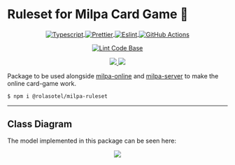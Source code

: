 # Ruleset for Milpa Card Game 🌵

<p align="center">
  <a href="https://www.typescriptlang.org/">
    <img align="center" alt="Typescript" src="https://img.shields.io/badge/TypeScript-007ACC?style=for-the-badge&logo=typescript&logoColor=white" />
  </a>
  <a href="https://prettier.io/">
    <img align="center" alt="Prettier" src="https://img.shields.io/badge/prettier-1A2C34?style=for-the-badge&logo=prettier&logoColor=F7BA3E" />
  </a>
  <a href="https://eslint.org/">
    <img align="center" alt="Eslint" src="https://img.shields.io/badge/eslint-3A33D1?style=for-the-badge&logo=eslint&logoColor=white" />
  </a>
  <a href="https://github.com/features/actions">
    <img align="center" alt="GitHub Actions" src="https://img.shields.io/badge/GitHub_Actions-2088FF?style=for-the-badge&logo=github-actions&logoColor=white" />
  </a>
</p>
<p align="center">
  <a href="https://github.com/rolasotelo/milpa-ruleset/actions/workflows/linter.yml">
    <img align="center" alt="Lint Code Base" src="https://github.com/rolasotelo/milpa-ruleset/actions/workflows/linter.yml/badge.svg?branch=main" />
  </a>
</p>

<p align="center">
    <a href="https://codecov.io/gh/rolasotelo/milpa-ruleset">
        <img src="https://codecov.io/gh/rolasotelo/milpa-ruleset/branch/main/graph/badge.svg?token=UWGDSA60I4"/>
    </a>
    <a href="https://circleci.com/gh/rolasotelo/milpa-ruleset/tree/main"><img src="https://circleci.com/gh/rolasotelo/milpa-ruleset/tree/main.svg?style=svg"></a>
</p>

Package to be used alongside [milpa-online](https://github.com/rolasotelo/milpa-online)
and [milpa-server](https://github.com/rolasotelo/la-milpa-server) to make the online card-game work.

```shell
$ npm i @rolasotel/milpa-ruleset
```

---

## Class Diagram

The model implemented in this package can be seen here:

<p align="center">
    <a href="https://milpa-ruleset-rola.wunderbucket.dev/">
        <img src="https://milpa-ruleset-rola.wunderbucket.dev/diagrams/a74bf0e3699da3f8e58beeb19b53e20a.svg"/>
    </a>
    
</p>
